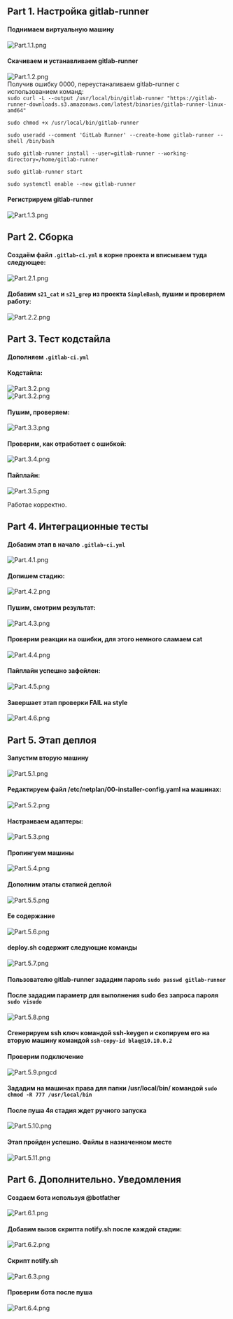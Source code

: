 ## Part 1. Настройка gitlab-runner  
#### Поднимаем виртуальную машину  
![Part.1.1.png](scrin/1.png)  

#### Скачиваем и устанавливаем gitlab-runner  
![Part.1.2.png](scrin/2.png)  
Получив ошибку 0000, переустаналиваем gitlab-runner с использованием команд:  
`sudo curl -L --output /usr/local/bin/gitlab-runner "https://gitlab-runner-downloads.s3.amazonaws.com/latest/binaries/gitlab-runner-linux-amd64"`

`sudo chmod +x /usr/local/bin/gitlab-runner`

`sudo useradd --comment 'GitLab Runner' --create-home gitlab-runner --shell /bin/bash`

`sudo gitlab-runner install --user=gitlab-runner --working-directory=/home/gitlab-runner`

`sudo gitlab-runner start`

`sudo systemctl enable --now gitlab-runner`

#### Регистрируем gitlab-runner  
![Part.1.3.png](scrin/3.png)  

## Part 2. Сборка  

#### Создаём файл `.gitlab-ci.yml` в корне проекта и вписываем туда следующее:  

![Part.2.1.png](scrin/4.png)  

#### Добавим `s21_cat` и `s21_grep` из проекта `SimpleBash`, пушим и проверяем работу:  

![Part.2.2.png](scrin/5.png)  

## Part 3. Тест кодстайла  
#### Дополняем `.gitlab-ci.yml` 
#### Кодстайла:  
![Part.3.2.png](scrin/3/1.png)  
![Part.3.2.png](scrin/3/2.png)  
#### Пушим, проверяем:  

![Part.3.3.png](scrin/3/3.png)  

#### Проверим, как отработает с ошибкой:  

![Part.3.4.png](scrin/3/4.png)  

#### Пайплайн:  

![Part.3.5.png](scrin/3/5.png)  

Работае корректно.  

## Part 4. Интеграционные тесты  
#### Добавим этап в начало `.gitlab-ci.yml`  
![Part.4.1.png](scrin/4/1.png)  

#### Допишем стадию:  
![Part.4.2.png](scrin/4/2.png)  

#### Пушим, смотрим результат:  
![Part.4.3.png](scrin/4/3.png)

#### Проверим реакции на ошибки, для этого немного сламаем cat
![Part.4.4.png](scrin/4/4.png)

#### Пайплайн успешно зафейлен:

![Part.4.5.png](scrin/4/5.png)

#### Завершает этап проверки FAIL на style
![Part.4.6.png](scrin/4/6.png)

## Part 5. Этап деплоя

#### Запустим вторую машину 
![Part.5.1.png](scrin/5/1.png)

#### Редактируем файл /etc/netplan/00-installer-config.yaml на машинах:
![Part.5.2.png](scrin/5/2.png)

#### Настраиваем адаптеры:
![Part.5.3.png](scrin/5/3.png)

#### Пропингуем машины
![Part.5.4.png](scrin/5/4.png)

 #### Дополним этапы стапией деплой 
 ![Part.5.5.png](scrin/5/5.png)

#### Ее содержание 
![Part.5.6.png](scrin/5/6.png)

#### deploy.sh содержит следующие команды 
![Part.5.7.png](scrin/5/7.png)

 #### Пользователю gitlab-runner зададим пароль `sudo passwd gitlab-runner`

 #### После зададим параметр для выполнения sudo без запроса пароля `sudo visudo`
 ![Part.5.8.png](scrin/5/8.png)

 #### Сгенерируем ssh ключ командой ssh-keygen и скопируем его на вторую машину командой `ssh-copy-id blaq@10.10.0.2`

#### Проверим подключение 
![Part.5.9.png](scrin/5/9.png)cd

#### Зададим на машинах права для папки /usr/local/bin/ командой `sudo chmod -R 777 /usr/local/bin`

#### После пуша 4я стадия ждет ручного запуска 
![Part.5.10.png](scrin/5/10.png)

#### Этап пройден успешно. Файлы в назначенном месте 
![Part.5.11.png](scrin/5/11.png)

## Part 6. Дополнительно. Уведомления

#### Создаем бота используя @botfather
![Part.6.1.png](scrin/6/1.png)

#### Добавим вызов скрипта notify.sh после каждой стадии:
![Part.6.2.png](scrin/6/2.png)

#### Скрипт notify.sh
![Part.6.3.png](scrin/6/3.png)

#### Проверим бота после пуша
![Part.6.4.png](scrin/6/4.png)
